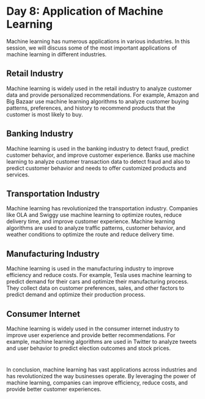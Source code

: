 # Day 8: Application of Machine Learning

Machine learning has numerous applications in various industries. In this session, we will discuss some of the most important applications of machine learning in different industries.

## Retail Industry

Machine learning is widely used in the retail industry to analyze customer data and provide personalized recommendations. For example, Amazon and Big Bazaar use machine learning algorithms to analyze customer buying patterns, preferences, and history to recommend products that the customer is most likely to buy.

## Banking Industry

Machine learning is used in the banking industry to detect fraud, predict customer behavior, and improve customer experience. Banks use machine learning to analyze customer transaction data to detect fraud and also to predict customer behavior and needs to offer customized products and services.

## Transportation Industry

Machine learning has revolutionized the transportation industry. Companies like OLA and Swiggy use machine learning to optimize routes, reduce delivery time, and improve customer experience. Machine learning algorithms are used to analyze traffic patterns, customer behavior, and weather conditions to optimize the route and reduce delivery time.

## Manufacturing Industry

Machine learning is used in the manufacturing industry to improve efficiency and reduce costs. For example, Tesla uses machine learning to predict demand for their cars and optimize their manufacturing process. They collect data on customer preferences, sales, and other factors to predict demand and optimize their production process.

## Consumer Internet

Machine learning is widely used in the consumer internet industry to improve user experience and provide better recommendations. For example, machine learning algorithms are used in Twitter to analyze tweets and user behavior to predict election outcomes and stock prices.

# 
In conclusion, machine learning has vast applications across industries and has revolutionized the way businesses operate. By leveraging the power of machine learning, companies can improve efficiency, reduce costs, and provide better customer experiences.


